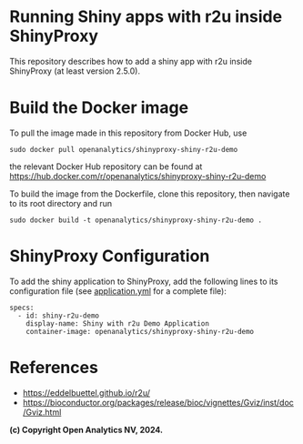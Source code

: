 # Running Shiny apps with r2u inside ShinyProxy

This repository describes how to add a shiny app with r2u inside ShinyProxy (at least version 2.5.0).

# Build the Docker image

To pull the image made in this repository from Docker Hub, use

```
sudo docker pull openanalytics/shinyproxy-shiny-r2u-demo
```

the relevant Docker Hub repository can be found at https://hub.docker.com/r/openanalytics/shinyproxy-shiny-r2u-demo

To build the image from the Dockerfile, clone this repository, then navigate to its root directory and run

```
sudo docker build -t openanalytics/shinyproxy-shiny-r2u-demo .
```

# ShinyProxy Configuration

To add the shiny application to ShinyProxy, add the following lines to its configuration file (see [application.yml](./application.yml) for a complete file):
```
specs:
  - id: shiny-r2u-demo
    display-name: Shiny with r2u Demo Application
    container-image: openanalytics/shinyproxy-shiny-r2u-demo
```

# References
* https://eddelbuettel.github.io/r2u/
* https://bioconductor.org/packages/release/bioc/vignettes/Gviz/inst/doc/Gviz.html


**(c) Copyright Open Analytics NV, 2024.**